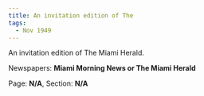 ```yaml
---  
title: An invitation edition of The  
tags:  
  - Nov 1949  
---  
```

  
An invitation edition of The Miami Herald.  
  
Newspapers: **Miami Morning News or The Miami Herald**  
  
Page: **N/A**, Section: **N/A** 
